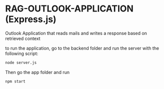 # RAG-OUTLOOK-APPLICATION (Express.js)
Outlook Application that reads mails and writes a response based on retrieved context

to run the application, go to the backend folder and run the server with the following script:

````bash
node server.js
````

Then go the app folder and run
````bash
npm start
````
